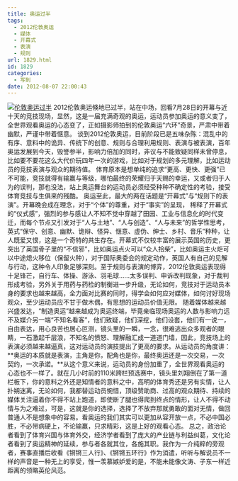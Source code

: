 ```yaml
---
title: 奥运过半
tags:
  - 2012伦敦奥运
  - 媒体
  - 开幕式
  - 表演
  - 规则
url: 1829.html
id: 1829
categories:
  - 写到
date: 2012-08-07 22:00:43
---
```


[![](http://photo.guolaijie.com/rooufer/uploads/2012/08/伦敦奥运过半.jpg "伦敦奥运过半")](http://photo.guolaijie.com/rooufer/uploads/2012/08/伦敦奥运过半.jpg) 2012伦敦奥运倏地已过半，站在中场，回看7月28日的开幕与近十天的竞技现场，显然，这是一届充满奇观的奥运，运动员参加奥运的意义变了，全世界观看奥运的心态变了，正如摄影师拍到的伦敦奥运“六环”奇景，严肃中带着幽默，严谨中带着惬意。 谈到2012伦敦奥运，目前阶段已是五味杂陈：混乱中的有序、意料中的诡异、传统下的创意、规则与合理利用规则、表演与被表演，百年奥运发展到今天，毁誉参半，影响力倍加的同时，非议与不能致疑同样未曾停息，比如要不要花这么大代价玩四年一次的游戏，比如对于规划的多元理解，比如运动员的竞技表演与观众的期待值。 体育原本是想单纯的追求“更高、更快、更强”已不可能，竞技就得有输赢与等级，哪怕最终的荣耀归于天赐的幸运，又或者归于人为的误判，那也没法，站上奥运舞台的运动员必须经受种种不确定性的考验，接受体育竞技与生俱来的残酷。 奥运至此，最大的两在话题是“开幕式”与“规则下的表演”。开幕晚会成在理念，对于“个体”的尊重，对于“事实”的呈现， 稀释了开幕式的“仪式感”，强烈的参与感让人不知不觉中穿越了田园、工业与信息化的时代变迁，而每个节点又引发对于“人与土地”、“人与创造”、“人与未来”的哲学性思考，英式“保守、创意、幽默、诡辩、怪异、惬意、虚伪、绅士、乡村、音乐”种种，让人既爱又恨，这是一个奇特的共生存在。开幕式不仅较丰富的展示英国的历史，更突出了英国骨子里的“不信邪”，比如奥运点火可以“众人拾柴”，比如奥运主火炬可以中途熄火移位（保留火种），对于国际奥委会的规定动作，英国人有自己的见解与行动，这种令人印象足够深刻。至于规则与表演的博弈，2012伦敦奥运表现得十足锋芒，自行车、体操、游泳、羽毛球……太多误判、申诉改判现象，对于裁判形成考验，另外关于用药与药检的制衡进一步升级，无论如何，竞技对于运动员本身的要求也越来越高，全力面对比赛的同时，得学会如何应对媒体，如何讨好现场观众，至少运动员应不甘于做木偶，有思想的运动员价值无限。 随着媒体越来越兴盛发达，“制造奥运”越来越成为奥运终端，毕竟亲临现场奥运的人数与影响力远不及媒介另一端“不知名看客”，他们致疑，他们深挖，他们设套，他们有一说一，自由表达，用心良苦也居心叵测，镜头里的一瞬，一念，很难逃出众多观者的眼睛，一石激起千层浪，不知名的愤怒、理解融汇成一道道门墙，因此，竞技场上的表演必须越来越逼真，这对运动员的演技提出了更高的要求。从运动员的角度讲：**奥运的本质就是表演，主角是你，配角也是你，最终奥运还是一次交易，一次契约，一次承诺。**从这个意义来说，运动员的身份加重了，全世界观看奥运的心态也不一样了。就在几小时前的110米跨栏预选赛中，镜头里刘翔倒在了第一道栏板下，你的意料之外还是知情者的意料之中，高明的体育秀还是另有实情，让人扑朔迷离，无论如何，我都替运动员惋惜，顶级赞助商、过高的观众期待、持续的媒体关注逼着你不得不站上跑道，即使断了腿也得爬到终点的情形，让人不得不动情与为之难过，可是，这就是你的选择，选择了不放弃那就勇敢的面对无情，做回普通人不是想象中的容易。看奥运的我们其实可以更加从容开放一点，不必中国必胜，不必带病硬上，不论输赢，只求精彩，这是上好的观看心态。 总之，政治论者看到了体育兴国与体育外交，经济学者看到了庞大的产业链与利益纠葛，文化论者看到了奥运精神的延续，参与者各就其位，各施其职。我作为一介纯粹的旁观者，赛事直播后收看《锵锵三人行》、《锵锵五环行》作为消遣，听听与解说员不一样的声音是一种无上的享受，惟一羡慕嫉妒爱的是，不能未能像文涛、子东一样近距离的领略英伦风范。